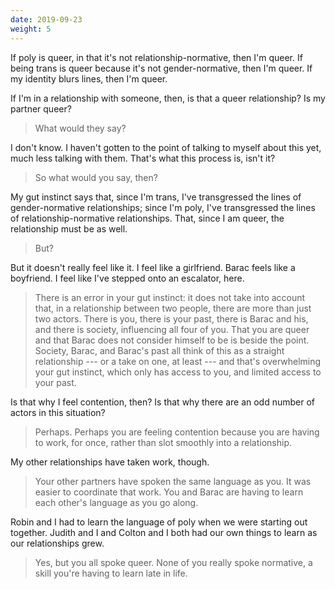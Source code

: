```yaml
---
date: 2019-09-23
weight: 5
---
```


If poly is queer, in that it's not relationship-normative, then I'm queer. If being trans is queer because it's not gender-normative, then I'm queer. If my identity blurs lines, then I'm queer.

If I'm in a relationship with someone, then, is that a queer relationship? Is my partner queer?

> What would they say?

I don't know. I haven't gotten to the point of talking to myself about this yet, much less talking with them. That's what this process is, isn't it?

> So what would you say, then?

My gut instinct says that, since I'm trans, I've transgressed the lines of gender-normative relationships; since I'm poly, I've transgressed the lines of relationship-normative relationships. That, since I am queer, the relationship must be as well.

> But?

But it doesn't really feel like it. I feel like a girlfriend. Barac feels like a boyfriend. I feel like I've stepped onto an escalator, here.

> There is an error in your gut instinct: it does not take into account that, in a relationship between two people, there are more than just two actors. There is you, there is your past, there is Barac and his, and there is society, influencing all four of you. That you are queer and that Barac does not consider himself to be is beside the point. Society, Barac, and Barac's past all think of this as a straight relationship --- or a take on one, at least --- and that's overwhelming your gut instinct, which only has access to you, and limited access to your past.

Is that why I feel contention, then? Is that why there are an odd number of actors in this situation?

> Perhaps. Perhaps you are feeling contention because you are having to work, for once, rather than slot smoothly into a relationship.

My other relationships have taken work, though.

> Your other partners have spoken the same language as you. It was easier to coordinate that work. You and Barac are having to learn each other's language as you go along.

Robin and I had to learn the language of poly when we were starting out together. Judith and I and Colton and I both had our own things to learn as our relationships grew.

> Yes, but you all spoke queer. None of you really spoke normative, a skill you're having to learn late in life.
